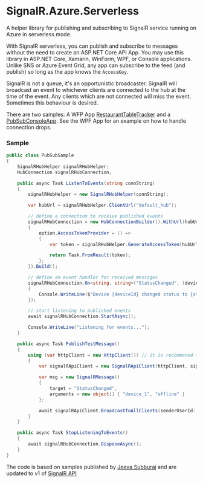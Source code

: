 # SignalR.Azure.Serverless
A helper library for publishing and subscribing to SignalR service running on Azure in serverless mode.

With SignalR serverless, you can publish and subscribe to messages without the need to create an ASP.NET Core API App. You may use this library in ASP.NET Core, Xamarin, WinForm, WPF, or Console applications. Unlike SNS or Azure Event Grid, any app can subscribe to the feed (and publish) so long as the app knows the `AccessKey`.

SignalR is not a queue, it's an opportunistic broadcaster. SignalR will broadcast an event to whichever clients are connected to the hub at the time of the event. Any clients which are not connected will miss the event. Sometimes this behaviour is desired.

There are two samples: A WFP App [RestaurantTableTracker](https://github.com/clearwaterstream/SignalR.Azure.Serverless/tree/master/samples/RestaurantTableTracker) and a [PubSubConsoleApp](https://github.com/clearwaterstream/SignalR.Azure.Serverless/tree/master/samples/PubSubConsoleApp). See the WPF App for an example on how to handle connection drops.

### Sample
```csharp
public class PubSubSample
{
    SignalRHubHelper signalRHubHelper;
    HubConnection signalRHubConnection;

    public async Task ListenToEvents(string connString)
    {
        signalRHubHelper = new SignalRHubHelper(connString);

        var hubUrl = signalRHubHelper.ClientUrl("default_hub");

        // define a connection to receive published events
        signalRHubConnection = new HubConnectionBuilder().WithUrl(hubUrl, option =>
        {
            option.AccessTokenProvider = () =>
            {
                var token = signalRHubHelper.GenerateAccessToken(hubUrl, "user-x");

                return Task.FromResult(token);
            };
        }).Build();

        // define an event handler for received messages
        signalRHubConnection.On<string, string>("StatusChanged", (deviceId, status) =>
        {
            Console.WriteLine($"Device {deviceId} changed status to {status}");
        });

        // start listening to published events
        await signalRHubConnection.StartAsync();

        Console.WriteLine("Listening for events...");
    }

    public async Task PublishTestMessage()
    {
        using (var httpClient = new HttpClient()) // it is recommened that you re-use the HttpClient
        {
            var signalRApiClient = new SignalRApiClient(httpClient, signalRHubHelper);

            var msg = new SignalRMessage()
            {
                target = "StatusChanged",
                arguments = new object[] { "device_1", "offline" }
            };

            await signalRApiClient.BroadcastToAllClients(senderUserId: "user-x", hubName: "default_hub", msg);
        }
    }

    public async Task StopListeningToEvents()
    {
        await signalRHubConnection.DisposeAsync();
    }
}
```
The code is based on samples published by [Jeeva Subburaj](https://github.com/vavjeeva/AzureSignalRConsoleApp) and are updated to v1 of [SignalR API](https://github.com/Azure/azure-signalr/blob/dev/docs/swagger/v1.json)
